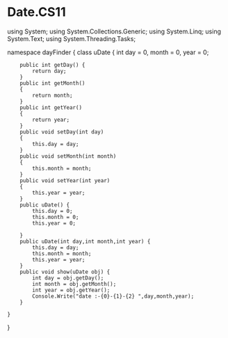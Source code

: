 # Date.CS11
using System;
using System.Collections.Generic;
using System.Linq;
using System.Text;
using System.Threading.Tasks;

namespace dayFinder
{
    class uDate
    {
        int day = 0, month = 0, year = 0;

        public int getDay() {
            return day;        
        }
        public int getMonth()
        {
            return month;
        }
        public int getYear()
        {
            return year;
        }
        public void setDay(int day)
        {
            this.day = day;   
        }
        public void setMonth(int month)
        {
            this.month = month;
        }
        public void setYear(int year)
        {
            this.year = year;
        }
        public uDate() {
            this.day = 0;
            this.month = 0;
            this.year = 0;

        }
        public uDate(int day,int month,int year) {
            this.day = day;
            this.month = month;
            this.year = year;
        }
        public void show(uDate obj) {
            int day = obj.getDay();
            int month = obj.getMonth();
            int year = obj.getYear();
            Console.Write("date :-{0}-{1}-{2} ",day,month,year);
        }

    }
}
